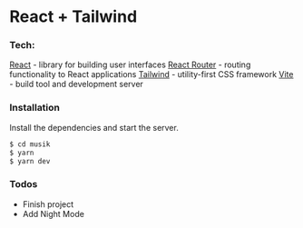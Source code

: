 # React + Tailwind 

### Tech:
[React](https://react.dev/) - library for building user interfaces
[React Router](https://reactrouter.com/) - routing functionality to React applications
[Tailwind](https://tailwindcss.com/) - utility-first CSS framework 
[Vite](https://vitejs.dev/) - build tool and development server

### Installation
Install the dependencies and start the server.
```sh
$ cd musik
$ yarn
$ yarn dev
```

### Todos
 - Finish project
 - Add Night Mode